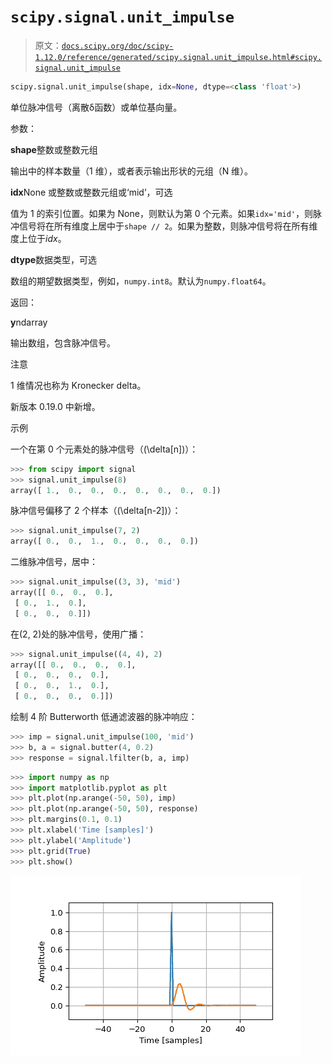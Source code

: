 # `scipy.signal.unit_impulse`

> 原文：[`docs.scipy.org/doc/scipy-1.12.0/reference/generated/scipy.signal.unit_impulse.html#scipy.signal.unit_impulse`](https://docs.scipy.org/doc/scipy-1.12.0/reference/generated/scipy.signal.unit_impulse.html#scipy.signal.unit_impulse)

```py
scipy.signal.unit_impulse(shape, idx=None, dtype=<class 'float'>)
```

单位脉冲信号（离散δ函数）或单位基向量。

参数：

**shape**整数或整数元组

输出中的样本数量（1 维），或者表示输出形状的元组（N 维）。

**idx**None 或整数或整数元组或‘mid’，可选

值为 1 的索引位置。如果为 None，则默认为第 0 个元素。如果`idx='mid'`，则脉冲信号将在所有维度上居中于`shape // 2`。如果为整数，则脉冲信号将在所有维度上位于*idx*。

**dtype**数据类型，可选

数组的期望数据类型，例如，`numpy.int8`。默认为`numpy.float64`。

返回：

**y**ndarray

输出数组，包含脉冲信号。

注意

1 维情况也称为 Kronecker delta。

新版本 0.19.0 中新增。

示例

一个在第 0 个元素处的脉冲信号（\(\delta[n]\)）：

```py
>>> from scipy import signal
>>> signal.unit_impulse(8)
array([ 1.,  0.,  0.,  0.,  0.,  0.,  0.,  0.]) 
```

脉冲信号偏移了 2 个样本（\(\delta[n-2]\)）：

```py
>>> signal.unit_impulse(7, 2)
array([ 0.,  0.,  1.,  0.,  0.,  0.,  0.]) 
```

二维脉冲信号，居中：

```py
>>> signal.unit_impulse((3, 3), 'mid')
array([[ 0.,  0.,  0.],
 [ 0.,  1.,  0.],
 [ 0.,  0.,  0.]]) 
```

在(2, 2)处的脉冲信号，使用广播：

```py
>>> signal.unit_impulse((4, 4), 2)
array([[ 0.,  0.,  0.,  0.],
 [ 0.,  0.,  0.,  0.],
 [ 0.,  0.,  1.,  0.],
 [ 0.,  0.,  0.,  0.]]) 
```

绘制 4 阶 Butterworth 低通滤波器的脉冲响应：

```py
>>> imp = signal.unit_impulse(100, 'mid')
>>> b, a = signal.butter(4, 0.2)
>>> response = signal.lfilter(b, a, imp) 
```

```py
>>> import numpy as np
>>> import matplotlib.pyplot as plt
>>> plt.plot(np.arange(-50, 50), imp)
>>> plt.plot(np.arange(-50, 50), response)
>>> plt.margins(0.1, 0.1)
>>> plt.xlabel('Time [samples]')
>>> plt.ylabel('Amplitude')
>>> plt.grid(True)
>>> plt.show() 
```

![../../_images/scipy-signal-unit_impulse-1.png](img/aae5d4cb9d5fcf85e791cac1091ff592.png)
